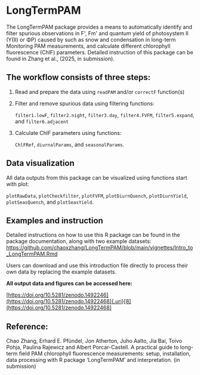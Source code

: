 # LongTermPAM

The LongTermPAM package provides a means to automatically identify and filter spurious observations in F', Fm' and quantum yield of photosystem II (Y(II) or ΦP) caused by such as snow and condensation in long-term Monitoring PAM measurements, and calculate different chlorophyll fluorescence (ChlF) parameters. Detailed instruction of this package can be found in Zhang et al., (2025, in submission).

## The workflow consists of three steps:

1.  Read and prepare the data using `readPAM` and/or `correctF` function(s)

2.  Filter and remove spurious data using filtering functions:

    `filter1.lowF`, `filter2.night`, `filter3.day`, `filter4.FVFM`, `filter5.expand`, and `filter6.adjacent`

3.  Calculate ChlF parameters using functions:

    `ChlFRef`, `diurnalParams`, and `seasonalParams`.

## Data visualization

All data outputs from this package can be visualized using functions start with plot:

`plotRawData`, `plotCheckfilter`, `plotFVFM`, `plotDiurnQuench`, `plotDiurnYield`, `plotSeasQuench`, and `plotSeasYield`.

## Examples and instruction

Detailed instructions on how to use this R package can be found in the package documentation, along with two example datasets: <https://github.com/chaoxzhang/LongTermPAM/blob/main/vignettes/Intro_to_LongTermPAM.Rmd>

Users can download and use this introduction file directly to process their own data by replacing the example datasets.

**All output data and figures can be accessed here:**

[https://doi.org/10.5281/zenodo.1492246](https://doi.org/10.5281/zenodo.14922468){.uri}[8](https://doi.org/10.5281/zenodo.14922468)

## Reference:

Chao Zhang, Erhard E. Pfündel, Jon Atherton, Juho Aalto, Jia Bai, Toivo Pohja, Paulina Rajewicz and Albert Porcar-Castell. A practical guide to long-term field PAM chlorophyll fluorescence measurements: setup, installation, data processing with R package ‘LongTermPAM’ and interpretation. (in submission)
